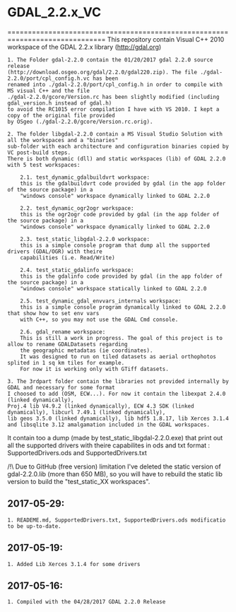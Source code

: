 # GDAL_2.2.x_VC
==============================================================================
This repository contain Visual C++ 2010 workspace of the GDAL 2.2.x library (http://gdal.org)

    1. The Folder gdal-2.2.0 contain the 01/20/2017 gdal 2.2.0 source release
	(http://download.osgeo.org/gdal/2.2.0/gdal220.zip). The file ./gdal-2.2.0/port/cpl_config.h.vc has been 
	renamed into ./gdal-2.2.0/port/cpl_config.h in order to compile with MS visual C++ and the file 
	./gdal-2.2.0/gcore/Version.rc has been slightly modified (including gdal_version.h instead of gdal.h)
	to avoid the RC1015 error compilation I have with VS 2010. I kept a copy of the original file provided
	by OSgeo (./gdal-2.2.0/gcore/Version.rc.orig).

	2. The folder libgdal-2.2.0 contain a MS Visual Studio Solution with all the workspaces and a "binaries"
	sub-folder with each architecture and configuration binaries copied by VC post-build steps.
	There is both dynamic (dll) and static workspaces (lib) of GDAL 2.2.0 with 5 test workspaces:
	
		2.1. test_dynamic_gdalbuildvrt workspace:
		this is the gdalbuildvrt code provided by gdal (in the app folder of the source package) in a 
		"windows console" workspace dynamically linked to GDAL 2.2.0

		2.2. test_dynamic_ogr2ogr workspace:
		this is the ogr2ogr code provided by gdal (in the app folder of the source package) in a 
		"windows console" workspace dynamically linked to GDAL 2.2.0
	
		2.3. test_static_libgdal-2.2.0 workspace:
		this is a simple console program that dump all the supported drivers (GDAL/OGR) with theire 
		capabilities (i.e. Read/Write)
		
		2.4. test_static_gdalinfo workspace:
		this is the gdalinfo code provided by gdal (in the app folder of the source package) in a 
		"windows console" workspace statically linked to GDAL 2.2.0
		
		2.5. test_dynamic_gdal_envvars_internals workspace:
		this is a simple console program dynamically linked to GDAL 2.2.0 that show how to set env vars 
		with C++, so you may not use the GDAL Cmd console.
	
		2.6. gdal_rename workspace:
		This is still a work in progress. The goal of this project is to allow to rename GDALDatasets regarding
		the geographic metadatas (ie coordinates).
		It was designed to run on tiled datasets as aerial orthophotos splited in 1 sq km tiles for example.
		For now it is working only with GTiff datasets.
		
	3. The 3rdpart folder contain the libraries not provided internally by GDAL and necessary for some format
	I choosed to add (OSM, ECW...). For now it contain the libexpat 2.4.0 (linked dynamically), 
	Proj.4 lib V4.9.2 (linked dynamically), ECW 4.3 SDK (linked dynamically), libcurl 7.49.1 (linked dynamically),
	lib geos 3.5.0 (linked dynamically), lib hdf5 1.8.17, lib Xerces 3.1.4 and libsqlite 3.12 amalgamation included in the GDAL workspaces.
	
It contain too a dump (made by test_static_libgdal-2.2.0.exe) that print out all the supported drivers with
theire capabilites in ods and txt format : SupportedDrivers.ods and SupportedDrivers.txt

/!\ Due to GitHub (free version) limitation I've deleted the static version of gdal-2.2.0.lib (more than 650 MB),
so you will have to rebuild the static lib version to build the "test_static_XX workspaces".


## 2017-05-29:	
	1. READEME.md, SupportedDrivers.txt, SupportedDrivers.ods modificatio to be up-to-date. 

## 2017-05-19:	
	1. Added Lib Xerces 3.1.4 for some drivers

## 2017-05-16:	
	1. Compiled with the 04/28/2017 GDAL 2.2.0 Release	


